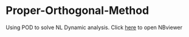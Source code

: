 # Proper-Orthogonal-Method
Using POD to solve NL Dynamic analysis. Click [here](https://nbviewer.org/github/danielbmmatos/Proper-Orthogonal-Method/blob/main/POD-IPNB/POD.ipynb) to open NBviewer
